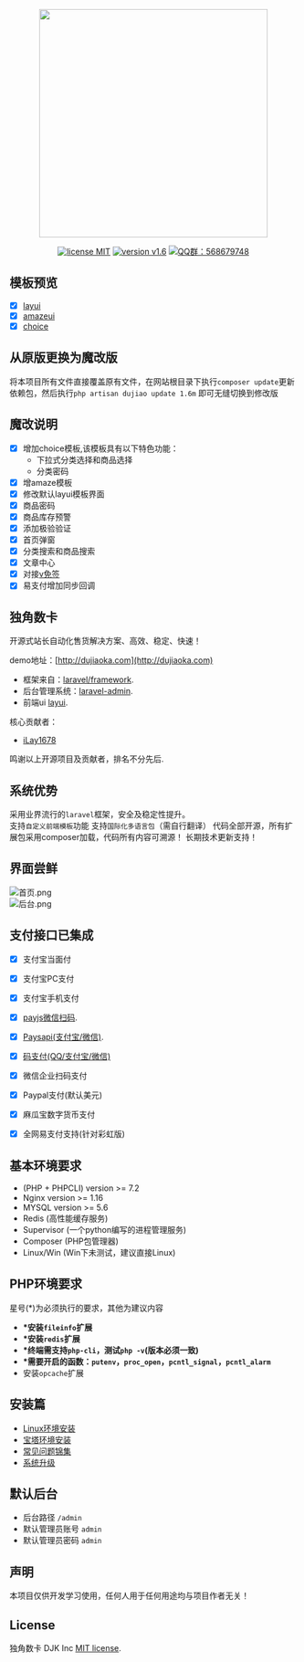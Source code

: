 <p align="center"><img src="https://i.loli.net/2020/04/07/nAzjDJlX7oc5qEw.png" width="400"></p>

<p align="center">
<a href="https://opensource.org/licenses/MIT"><img src="https://img.shields.io/badge/license-MIT-blue" alt="license MIT"></a>
<a href="https://github.com/assimon/dujiaoka/releases/tag/v1.6"><img src="https://img.shields.io/badge/pod-v1.6-red" alt="version v1.6"></a>
<a href="https://shang.qq.com/wpa/qunwpa?idkey=37b6b06f7c941dae20dcd5784088905d6461064d7f33478692f0c4215546cee0"><img src="https://img.shields.io/badge/QQ%E7%BE%A4-568679748-green" alt="QQ群：568679748"></a>
</p>

## 模板预览
- [x] [layui](https://iq.ci?tpl=layui)
- [x] [amazeui](https://iq.ci?tpl=amazeui)
- [x] [choice](https://iq.ci?tpl=choice)

## 从原版更换为魔改版
将本项目所有文件直接覆盖原有文件，在网站根目录下执行`composer update`更新依赖包，然后执行`php artisan dujiao update 1.6m` 即可无缝切换到修改版

## 魔改说明
- [x] 增加choice模板,该模板具有以下特色功能：
  - 下拉式分类选择和商品选择
  - 分类密码
- [x] 增amaze模板
- [x] 修改默认layui模板界面
- [x] 商品密码 
- [x] 商品库存预警
- [x] 添加极验验证
- [x] 首页弹窗
- [x] 分类搜索和商品搜索
- [x] 文章中心
- [x] 对接[v免签](https://github.com/szvone/vmqphp)
- [x] 易支付增加同步回调

## 独角数卡

开源式站长自动化售货解决方案、高效、稳定、快速！

demo地址：[http://dujiaoka.com](http://dujiaoka.com)

- 框架来自：[laravel/framework](https://github.com/laravel/laravel).
- 后台管理系统：[laravel-admin](https://laravel-admin.org/).
- 前端ui [layui](https://www.layui.com/).     

核心贡献者：
- [iLay1678](https://github.com/iLay1678)

鸣谢以上开源项目及贡献者，排名不分先后.    

## 系统优势 

采用业界流行的`laravel`框架，安全及稳定性提升。    
支持`自定义前端模板`功能 
支持`国际化多语言包`（需自行翻译）
代码全部开源，所有扩展包采用composer加载，代码所有内容可溯源！ 
长期技术更新支持！ 

## 界面尝鲜

![首页.png](https://cdn.jsdelivr.net/gh/iLay1678/images/imgs/Snipaste_2020-05-31_09-53-08.png)   
![后台.png](https://i.loli.net/2020/04/07/ZcYLqN4d2fuAI7X.png)    



## 支付接口已集成
- [x] 支付宝当面付
- [x] 支付宝PC支付
- [x] 支付宝手机支付
- [x] [payjs微信扫码](http://payjs.cn).
- [x] [Paysapi(支付宝/微信)](https://www.paysapi.com/).
- [x] [码支付(QQ/支付宝/微信)](https://codepay.fateqq.com/)
- [x] 微信企业扫码支付 
- [x] Paypal支付(默认美元) 
- [x] 麻瓜宝数字货币支付     
- [x] 全网易支付支持(针对彩虹版) 
 

## 基本环境要求

- (PHP + PHPCLI) version >= 7.2
- Nginx version >= 1.16
- MYSQL version >= 5.6
- Redis (高性能缓存服务)
- Supervisor (一个python编写的进程管理服务)
- Composer (PHP包管理器)
- Linux/Win (Win下未测试，建议直接Linux)

## PHP环境要求

星号(*)为必须执行的要求，其他为建议内容

- **\*安装`fileinfo`扩展**
- **\*安装`redis`扩展**
- **\*终端需支持`php-cli`，测试`php -v`(版本必须一致)**
- **\*需要开启的函数：`putenv`，`proc_open`，`pcntl_signal`，`pcntl_alarm`**
- 安装`opcache`扩展


## 安装篇

- [Linux环境安装](/wikis/linux_install.md)   
- [宝塔环境安装](/wikis/bt_install.md)
- [常见问题锦集](/wikis/problems.md)
- [系统升级](/wikis/update.md)

## 默认后台

- 后台路径 `/admin`   
- 默认管理员账号 `admin`
- 默认管理员密码 `admin`

## 声明

本项目仅供开发学习使用，任何人用于任何用途均与项目作者无关！

## License

独角数卡 DJK Inc [MIT license](https://opensource.org/licenses/MIT).
